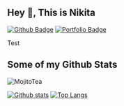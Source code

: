 ## Hey 👋, This is Nikita
[![Github Badge](https://img.shields.io/badge/-MojitoTea-grey?style=flat&logo=github&logoColor=white&link=https://github.com/MojitoTea/)](https://www.github.com/MojitoTea/) [![Portfolio Badge](https://img.shields.io/badge/portfolio-web-blue?style=flat&link=MojitoTea@github.com/)](MojitoTea@github.com/) <p align='left'>Test</p>
## Some of my Github Stats
<p align=left> <img src=https://komarev.com/ghpvc/?username=MojitoTea alt=MojitoTea /> </p>

[![Github stats](https://github-readme-stats.vercel.app/api?username=MojitoTea&show_icons=true&include_all_commits=true)](https://github.com/MojitoTea/github-readme-stats)
[![Top Langs](https://github-readme-stats.vercel.app/api/top-langs/?username=MojitoTea&layout=compact)](https://github.com/MojitoTea/github-readme-stats)


